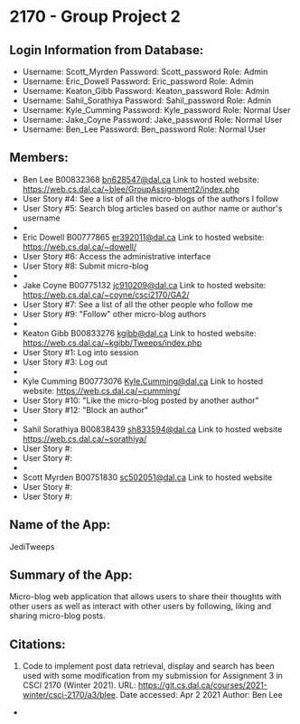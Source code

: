 # 2170 - Group Project 2

## Login Information from Database:
- Username: Scott_Myrden Password: Scott_password Role: Admin
- Username: Eric_Dowell Password: Eric_password Role: Admin
- Username: Keaton_Gibb Password: Keaton_password Role: Admin
- Username: Sahil_Sorathiya Password: Sahil_password Role: Admin
- Username: Kyle_Cumming Password: Kyle_password Role: Normal User
- Username: Jake_Coyne Password: Jake_password Role: Normal User
- Username: Ben_Lee Password: Ben_password Role: Normal User


## Members:

- Ben Lee B00832368 bn628547@dal.ca Link to hosted website: https://web.cs.dal.ca/~blee/GroupAssignment2/index.php
- User Story #4: See a list of all the micro-blogs of the authors I follow
- User Story #5: Search blog articles based on author name or author's username 
- 
- Eric Dowell B00777865 er392011@dal.ca Link to hosted website: https://web.cs.dal.ca/~dowell/
- User Story #6: Access the administrative interface
- User Story #8: Submit micro-blog
- 
- Jake Coyne B00775132 jc910209@dal.ca Link to hosted website: https://web.cs.dal.ca/~coyne/csci2170/GA2/
- User Story #7: See a list of all the other people who follow me
- User Story #9: "Follow" other micro-blog authors
-
- Keaton Gibb B00833276 kgibb@dal.ca Link to hosted website: https://web.cs.dal.ca/~kgibb/Tweeps/index.php
- User Story #1: Log into session
- User Story #3: Log out
- 
- Kyle Cumming B00773076 Kyle.Cumming@dal.ca Link to hosted website: https://web.cs.dal.ca/~cumming/
- User Story #10: "Like  the micro-blog posted by another author"
- User Story #12: "Block an author"
- 
- Sahil Sorathiya B00838439 sh833594@dal.ca Link to hosted website https://web.cs.dal.ca/~sorathiya/
- User Story #:
- User Story #:
- 
- Scott Myrden B00751830 sc502051@dal.ca Link to hosted website
- User Story #:
- User Story #:


## Name of the App: 
JediTweeps

## Summary of the App:
Micro-blog web application that allows users to share their thoughts with other users
as well as interact with other users by following, liking and sharing micro-blog posts.

## Citations:

1.    Code to implement post data retrieval, display and search has been used with some
      modification from my submission for Assignment 3 in CSCI 2170 (Winter 2021).
        URL: https://git.cs.dal.ca/courses/2021-winter/csci-2170/a3/blee.
        Date accessed: Apr 2 2021
        Author: Ben Lee

 - 